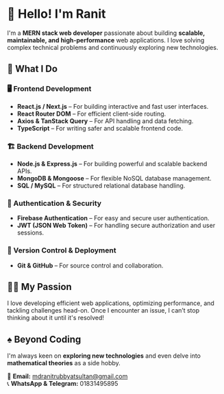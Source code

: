 # 👋 Hello! I'm Ranit  

I'm a **MERN stack web developer** passionate about building **scalable, maintainable, and high-performance** web applications. I love solving complex technical problems and continuously exploring new technologies.  

## 🚀 What I Do  

### 🖥️ Frontend Development  
- **React.js / Next.js** – For building interactive and fast user interfaces.  
- **React Router DOM** – For efficient client-side routing.  
- **Axios & TanStack Query** – For API handling and data fetching.  
- **TypeScript** – For writing safer and scalable frontend code.  

### 🏗️ Backend Development  
- **Node.js & Express.js** – For building powerful and scalable backend APIs.  
- **MongoDB & Mongoose** – For flexible NoSQL database management.  
- **SQL / MySQL** – For structured relational database handling.  

### 🔐 Authentication & Security  
- **Firebase Authentication** – For easy and secure user authentication.  
- **JWT (JSON Web Token)** – For handling secure authorization and user sessions.  

### 📂 Version Control & Deployment  
- **Git & GitHub** – For source control and collaboration.  

## 👨‍💻 My Passion  
I love developing efficient web applications, optimizing performance, and tackling challenges head-on. Once I encounter an issue, I can’t stop thinking about it until it's resolved!  

## ♠️ Beyond Coding  
I'm always keen on **exploring new technologies** and even delve into **mathematical theories** as a side hobby.  

📧 **Email:** mdranitrubbyatsultan@gmail.com  
📞 **WhatsApp & Telegram:** 01831495895  
